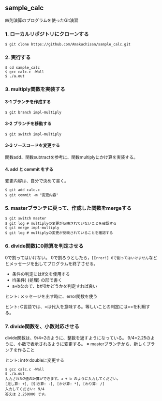 ## sample_calc

四則演算のプログラムを使ったGit演習

### 1. ローカルリポジトリにクローンする

```
$ git clone https://github.com/Amakuchisan/sample_calc.git
```

### 2. 実行する

```
$ cd sample_calc
$ gcc calc.c -Wall
$ ./a.out
```

### 3. multiply関数を実装する

#### 3-1 ブランチを作成する

```
$ git branch impl-multiply
```

#### 3-2 ブランチを移動する

```
$ git switch impl-multiply
```

#### 3-3 ソースコードを変更する

関数add、関数subtractを参考に、関数multiplyにかけ算を実装する。

#### 4. add と commit をする

変更内容は、自分で決めて書く。

```
$ git add calc.c
$ git commit -m "変更内容"
```

### 5. masterブランチに戻って、作成した関数をmergeする

```
$ git switch master
$ git log # multiplyの変更が反映されていないことを確認する
$ git merge impl-multiply
$ git log # multiplyの変更が反映されていることを確認する
```

### 6. divide関数に0除算を判定させる

0で割ってはいけない。
0で割ろうとしたら，`[Error!] 0で割ってはいけません`などとメッセージを出してプログラムを終了させる。

- 条件の判定にはif文を使用する
- if(条件) {処理} の形で書く
- a÷bなので、bが0かどうかを判定すれば良い

ヒント: メッセージを出す時に、error関数を使う

ヒント: C言語では、=は代入を意味する。等しいことの判定には==を利用する。

### 7. divide関数を、小数対応させる

divide関数は、9/4=2のように、整数を返すようになっている。
9/4=2.25のように、小数で表示されるように変更する。
※ masterブランチから、新しくブランチを作ること

ヒント: intをdoubleに変更する

```
$ gcc calc.c -Wall
$ ./a.out
入力された2値の計算ができます。a + b のように入力してください。
[足し算: +], [引き算: -], [かけ算: *], [わり算: /]
入力してください: 9/4
答えは 2.250000 です。
```
